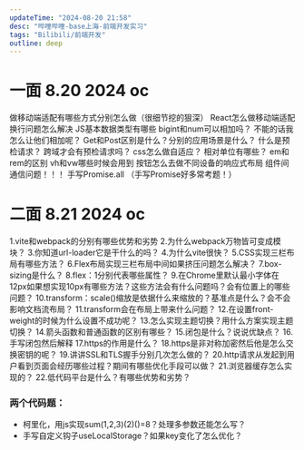 ```yaml
---
updateTime: "2024-08-20 21:58"
desc: "哔哩哔哩-base上海-前端开发实习"
tags: "Bilibili/前端开发"
outline: deep
---
```


# 一面 8.20 2024 oc
做移动端适配有哪些方式分别怎么做（很细节挖的狠深）
React怎么做移动端适配
换行问题怎么解决
JS基本数据类型有哪些
bigint和num可以相加吗？
不能的话我怎么让他们相加呢？
Get和Post区别是什么？分别的应用场景是什么？
什么是预检请求？
跨域才会有预检请求吗？
css怎么做自适应？
相对单位有哪些？
em和rem的区别
vh和vw哪些时候会用到
按钮怎么去做不同设备的响应式布局
组件间通信问题！！！
手写Promise.all
（手写Promise好多常考题！）

# 二面 8.21 2024 oc
1.vite和webpack的分别有哪些优势和劣势
2.为什么webpack万物皆可变成模块？
3.你知道url-loader它是干什么的吗？
4.为什么vite很快？
5.CSS实现三栏布局有哪些方法？
6.Flex布局实现三栏布局中间如果挤压问题怎么解决？
7.box-sizing是什么？
8.flex：1分别代表哪些属性？
9.在Chrome里默认最小字体在12px如果想实现10px有哪些方法？这些方法会有什么问题吗？会有位置上的哪些问题？
10.transform：scale()缩放是依据什么来缩放的？基准点是什么？会不会影响文档流布局？
11.transform会在布局上带来什么问题？
12.在设置front-weight的时候为什么设置不成功呢？
13.怎么实现主题切换？用什么方案实现主题切换？
14.箭头函数和普通函数的区别有哪些？
15.闭包是什么？说说优缺点？
16.手写闭包然后解释
17.https的作用是什么？
18.https是非对称加密然后他是怎么交换密钥的呢？
19.讲讲SSL和TLS握手分别几次怎么做的？
20.http请求从发起到用户看到页面会经历哪些过程？期间有哪些优化手段可以做？
21.浏览器缓存怎么实现的？
22.低代码平台是什么？有哪些优势和劣势？

### 两个代码题：

 - 柯里化，用js实现sum(1,2,3)(2)()=8？处理多参数还能怎么写？
 - 手写自定义钩子useLocalStorage？如果key变化了怎么优化？


